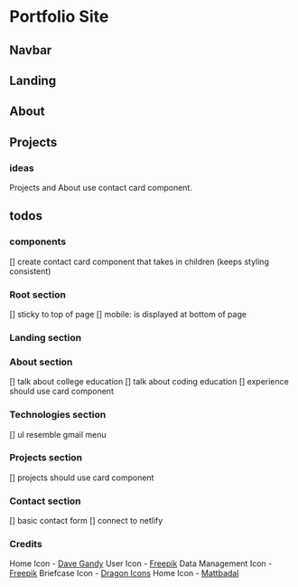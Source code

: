 # Portfolio Site 
## Navbar

## Landing

## About

## Projects

### ideas
Projects and About use contact card component.

## todos

### components
[] create contact card component that takes in children (keeps styling consistent)

### Root section
[] sticky to top of page
[] mobile: is displayed at bottom of page

### Landing section 

### About section
[] talk about college education 
[] talk about coding education 
[] experience should use card component

### Technologies section
[] ul resemble gmail menu

### Projects section
[] projects should use card component

### Contact section
[] basic contact form
[] connect to netlify 

### Credits
 Home Icon - [Dave Gandy](https://www.flaticon.com/authors/dave-gandy)
 User Icon - [Freepik](https://www.flaticon.com/authors/freepik)
 Data Management Icon - [Freepik](https://www.flaticon.com/authors/freepik)
 Briefcase Icon - [Dragon Icons](https://www.flaticon.com/authors/dragon-icons)
 Home Icon - [Mattbadal](https://www.flaticon.com/authors/mattbadal)